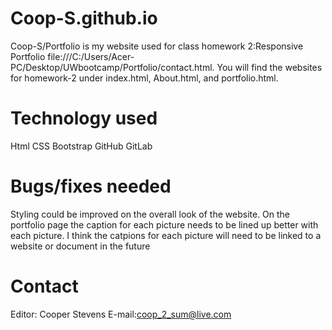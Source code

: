 # Coop-S.github.io
Coop-S/Portfolio is my website used for class homework 2:Responsive Portfolio file:///C:/Users/Acer-PC/Desktop/UWbootcamp/Portfolio/contact.html. You will find the websites for homework-2 under index.html, About.html, and portfolio.html.
# Technology used
Html
CSS
Bootstrap
GitHub
GitLab
# Bugs/fixes needed
Styling could be improved on the overall look of the website.
On the portfolio page the caption for each picture needs to be lined up better with each picture.
I think the catpions for each picture will need to be linked to a website or document in the future
# Contact
Editor: Cooper Stevens
E-mail:coop_2_sum@live.com